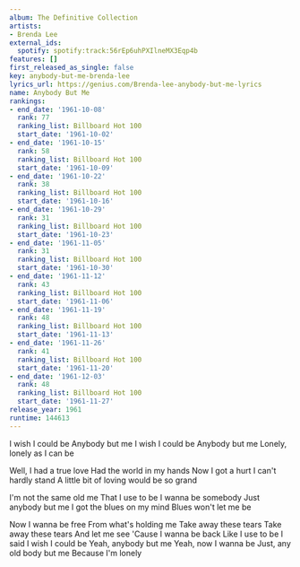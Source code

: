 ```yaml
---
album: The Definitive Collection
artists:
- Brenda Lee
external_ids:
  spotify: spotify:track:56rEp6uhPXIlneMX3Eqp4b
features: []
first_released_as_single: false
key: anybody-but-me-brenda-lee
lyrics_url: https://genius.com/Brenda-lee-anybody-but-me-lyrics
name: Anybody But Me
rankings:
- end_date: '1961-10-08'
  rank: 77
  ranking_list: Billboard Hot 100
  start_date: '1961-10-02'
- end_date: '1961-10-15'
  rank: 58
  ranking_list: Billboard Hot 100
  start_date: '1961-10-09'
- end_date: '1961-10-22'
  rank: 38
  ranking_list: Billboard Hot 100
  start_date: '1961-10-16'
- end_date: '1961-10-29'
  rank: 31
  ranking_list: Billboard Hot 100
  start_date: '1961-10-23'
- end_date: '1961-11-05'
  rank: 31
  ranking_list: Billboard Hot 100
  start_date: '1961-10-30'
- end_date: '1961-11-12'
  rank: 43
  ranking_list: Billboard Hot 100
  start_date: '1961-11-06'
- end_date: '1961-11-19'
  rank: 48
  ranking_list: Billboard Hot 100
  start_date: '1961-11-13'
- end_date: '1961-11-26'
  rank: 41
  ranking_list: Billboard Hot 100
  start_date: '1961-11-20'
- end_date: '1961-12-03'
  rank: 48
  ranking_list: Billboard Hot 100
  start_date: '1961-11-27'
release_year: 1961
runtime: 144613
---
```

I wish I could be
Anybody but me
I wish I could be
Anybody but me
Lonely, lonely as I can be

Well, I had a true love
Had the world in my hands
Now I got a hurt
I can't hardly stand
A little bit of loving would be so grand

I'm not the same old me
That I use to be
I wanna be somebody
Just anybody but me
I got the blues on my mind
Blues won't let me be

Now I wanna be free
From what's holding me
Take away these tears
Take away these tears
And let me see
'Cause I wanna be back
Like I use to be
I said I wish I could be
Yeah, anybody but me
Yeah, now I wanna be
Just, any old body but me
Because I'm lonely
